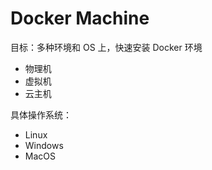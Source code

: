 # Docker Machine

目标：多种环境和 OS 上，快速安装 Docker 环境

* 物理机
* 虚拟机
* 云主机

具体操作系统：

* Linux
* Windows
* MacOS

